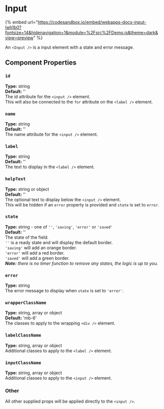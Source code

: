 # Input

{% embed url="https://codesandbox.io/embed/webapps-docs-input-lwh1b0?fontsize=14&hidenavigation=1&module=%2Fsrc%2FDemo.js&theme=dark&view=preview" %}

An `<Input />` is a input element with a state and error message.

## Component Properties

### `id`

**Type:** string\
**Default:** ''\
The id attribute for the `<input />` element.\
This will also be connected to the `for` attribute on the `<label />` element.

### `name`

**Type:** string\
**Default:** ''\
The name attribute for the `<input />` element.

### `label`

**Type:** string\
**Default:** ''\
The text to display in the `<label />` element.

### `helpText`

**Type:** string or object\
**Default:** ''\
The optional text to display below the `<input />` element.\
This will be hidden if an `error` property is provided and `state` is set to `error`.

### `state`

**Type:** string - one of `''`, `'saving'`, `'error'` or `'saved'`\
**Default:** ''\
The state of the field.\
`''` is a ready state and will display the default border.\
`'saving'` will add an orange border.\
`'error'` will add a red border.\
`'saved'` will add a green border. \
_**Note:** there is no timer function to remove any states, the logic is up to you._

### `error`

**Type:** string\
The error message to display when `state` is set to `'error'`.

### `wrapperClassName`

**Type:** string, array or object\
**Default:** 'mb-6'\
The classes to apply to the wrapping `<div />` element.

### `labelClassName`

**Type:** string, array or object\
Additional classes to apply to the `<label />` element.

### `inputClassName`

**Type:** string, array or object\
Additional classes to apply to the `<input />` element.

### Other

All other supplied props will be applied directly to the `<input />`.
